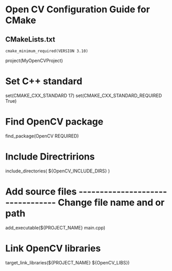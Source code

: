 # Open CV Configuration Guide for CMake


## CMakeLists.txt
`cmake_minimum_required(VERSION 3.10)`

project(MyOpenCVProject)

# Set C++ standard
set(CMAKE_CXX_STANDARD 17)
set(CMAKE_CXX_STANDARD_REQUIRED True)

# Find OpenCV package
find_package(OpenCV REQUIRED)

# Include Directririons
include_directories( ${OpenCV_INCLUDE_DIRS} )

# Add source files --------------------------------- Change file name and or path
add_executable(${PROJECT_NAME} main.cpp)

# Link OpenCV libraries
target_link_libraries(${PROJECT_NAME} ${OpenCV_LIBS})

